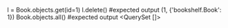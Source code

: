 l = Book.objects.get(id=1)
l.delete()
#expected output
(1, {'bookshelf.Book': 1})
Book.objects.all()
#expected output
<QuerySet []>